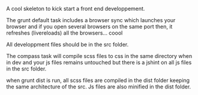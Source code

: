 A cool skeleton to kick start a front end developpement.

The grunt default task includes a browser sync which launches your browser and if you open several browsers on the same port then, it refreshes (livereloads) all the browsers... coool

All developpment files should be in the src folder.

The compass task will compile scss files to css in the same directory when in dev and your js files remains untouched but there is a jshint on all js files in the src folder.

when grunt dist is run, all scss files are compiled in the dist folder keeping the same architecture of the src. Js files are also minified in the dist folder.